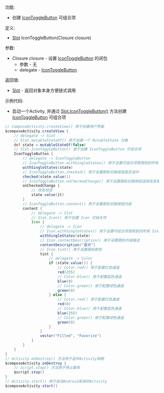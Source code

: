 功能:

+ 创建 [IconToggleButton](/API/UI/Compose/Widget/IconToggleButton/README.md) 可组合项

定义:

+ [Slot](/API/UI/Compose/Slot/Slot/README.md) IconToggleButton(Closure closure)

参数:

+ Closure closure - 设置 [IconToggleButton](/API/UI/Compose/Widget/IconToggleButton/README.md) 的闭包
    + 参数 - 无
    + delegate - [IconToggleButton](/API/UI/Compose/Widget/IconToggleButton/README.md)

返回值:

+ [Slot](/API/UI/Compose/Slot/Slot/README.md) - 返回对象本身方便链式调用

示例代码:

+ 启动一个Activity, 并通过 [Slot.IconToggleButton()](/API/UI/Compose/Slot/Slot/README.md?id=IconToggleButton)
  方法创建 [IconToggleButton](/API/UI/Compose/Widget/IconToggleButton/README.md) 可组合项

```groovy
// ComposeActivity.createView() 用于创建用户界面
$composeActivity.createView {
    // delegate -> Slot
    // Slot.mutableStateOf() 用于创建一个 MutableState 对象
    def state = mutableStateOf(false)
    // Slot.IconToggleButton() 用于创建 IconToggleButton 可组合项
    IconToggleButton {
        // delegate -> IconToggleButton
        // IconToggleButton.withSingleStates() 用于设置可组合项使用到的所有 SingleState
        withSingleStates(state)
        // IconToggleButton.checked() 用于设置图标切换按钮是否选中
        checked(state.value())
        // IconToggleButton.onCheckedChange() 用于设置图标切换按钮选择改变事件
        onCheckedChange {
            // 改变状态
            state.value(it)
        }
        // IconToggleButton.content() 用于设置图标切换按钮内容
        content {
            // delegate -> Slot
            // Slot.Icon() 用于创建 Icon 可组合项
            Icon {
                // delegate -> Icon
                // Icon.withSingleStates() 用于设置可组合项使用到的所有 SingleState
                withSingleStates(state)
                // Icon.contentDescription() 用于设置图标内容描述
                contentDescription("喜欢")
                // Icon.tint() 用于设置图标颜色
                tint {
                    // delegate -> Color
                    if (state.value()) {
                        // Color.red() 用于配置红色通道
                        red(255)
                        // Color.blue() 用于配置蓝色通道
                        blue(0)
                        // Color.green() 用于配置绿色通道
                        green(0)
                    } else {
                        // Color.red() 用于配置红色通道
                        red(0)
                        // Color.blue() 用于配置蓝色通道
                        blue(255)
                        // Color.green() 用于配置绿色通道
                        green(0)
                    }
                }
                vector("Filled", "Favorite")
            }
        }
    }
}
// Activity.onDestroy() 方法用于监听Activity销毁
$composeActivity.onDestroy {
    // Script.stop() 方法用于停止脚本
    $script.stop()
}
// Activity.start() 用于启动Android系统的Activity
$composeActivity.start()
```
